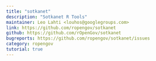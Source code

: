```yaml
---
title: "sotkanet"
description: "Sotkanet R Tools"
maintainer: Leo Lahti <louhos@googlegroups.com>
link: https://github.com/ropengov/sotkanet
github: https://github.com/rOpenGov/sotkanet
bugreports: https://github.com/ropengov/sotkanet/issues
category: ropengov
tutorial: true
---
```

